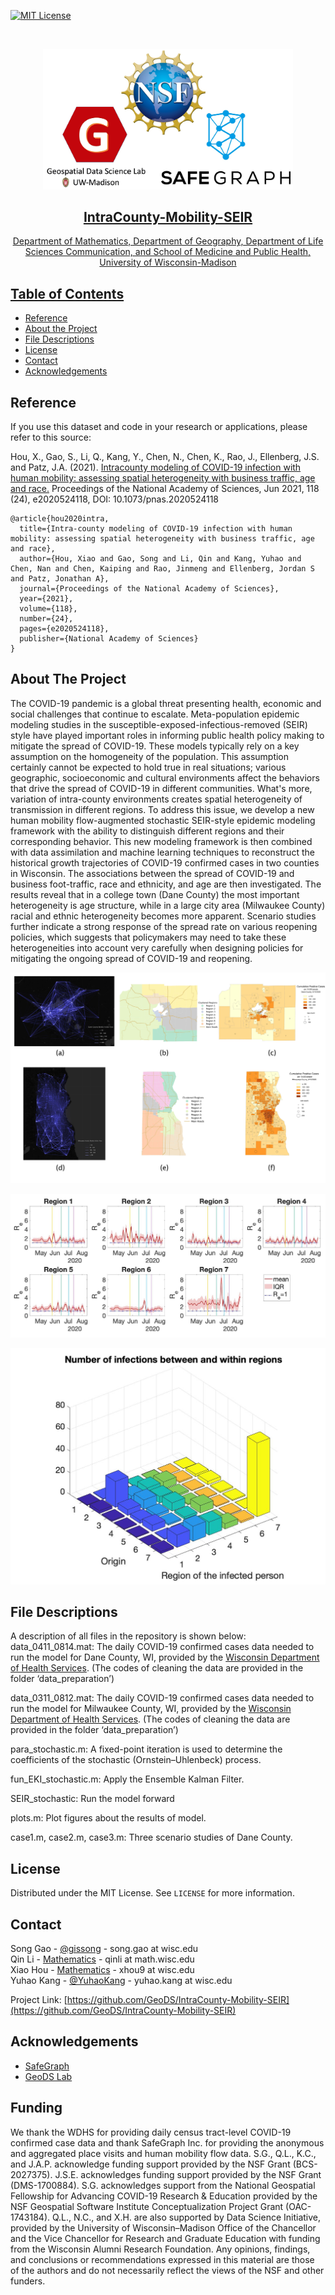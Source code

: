 [![MIT License][license-shield]][license-url]

<!-- PROJECT LOGO -->
<br />
<p align="center">
<a href="https://geods.geography.wisc.edu/">
    <img src="https://github.com/GeoDS/COVID19USFlows/raw/master/images/geods_safegraph_nsf_logo.jpg" alt="Logo" width="400">

  <h2 align="center">IntraCounty-Mobility-SEIR</h2>

  <p align="center">
Department of Mathematics, Department of Geography, Department of Life Sciences Communication, and School of Medicine and Public Health, 
University of Wisconsin-Madison
  </p>
</p>

<!-- TABLE OF CONTENTS -->
## Table of Contents

* [Reference](#reference)
* [About the Project](#about-the-project)
* [File Descriptions](#file-descriptions)
* [License](#license)
* [Contact](#contact)
* [Acknowledgements](#acknowledgements)

<!-- Reference -->
## Reference
If you use this dataset and code in your research or applications, please refer to this source:

Hou, X., Gao, S., Li, Q., Kang, Y., Chen, N., Chen, K., Rao, J., Ellenberg, J.S. and Patz, J.A. (2021). [Intracounty modeling of COVID-19 infection with human mobility: assessing spatial heterogeneity with business traffic, age and race.](https://www.pnas.org/content/118/24/e2020524118) Proceedings of the National Academy of Sciences, Jun 2021, 118 (24), e2020524118, DOI: 10.1073/pnas.2020524118

```
@article{hou2020intra,
  title={Intra-county modeling of COVID-19 infection with human mobility: assessing spatial heterogeneity with business traffic, age and race},
  author={Hou, Xiao and Gao, Song and Li, Qin and Kang, Yuhao and Chen, Nan and Chen, Kaiping and Rao, Jinmeng and Ellenberg, Jordan S and Patz, Jonathan A},
  journal={Proceedings of the National Academy of Sciences},
  year={2021},
  volume={118},
  number={24},
  pages={e2020524118},
  publisher={National Academy of Sciences}
}
```

<!-- ABOUT THE PROJECT -->
## About The Project

The COVID-19 pandemic is a global threat presenting health, economic and social challenges that continue to escalate. Meta-population epidemic modeling studies in the susceptible-exposed-infectious-removed (SEIR) style have played important roles in informing public health policy making to mitigate the spread of COVID-19. These models typically rely on a key assumption on the homogeneity of the population.  This assumption certainly cannot be expected to hold true in real situations; various geographic, socioeconomic and cultural environments affect the behaviors that drive the spread of COVID-19 in different communities. What's more, variation of intra-county environments creates spatial heterogeneity of transmission in different regions. To address this issue, we develop a new human mobility flow-augmented stochastic SEIR-style epidemic modeling framework with the ability to distinguish different regions and their corresponding behavior. This new modeling framework is then combined with data assimilation and machine learning techniques to reconstruct the historical growth trajectories of COVID-19 confirmed cases in two counties in Wisconsin. The associations between the spread of COVID-19 and business foot-traffic, race and ethnicity, and age are then investigated. The results reveal that in a college town (Dane County) the most important heterogeneity is age structure, while in a large city area (Milwaukee County) racial and ethnic heterogeneity becomes more apparent. Scenario studies further indicate a strong response of the spread rate on various reopening policies, which suggests that policymakers may need to take these heterogeneities into account very carefully when designing policies for mitigating the ongoing spread of COVID-19 and reopening. 

<p align="center">
    <img src="figures/figure1.jpg" alt="figure1" >
</p>
<p align="center">
    <img src="figures/figure2.jpg" alt="figure2" >
</p>
<p align="center">
    <img src="figures/within_btw_0625.jpg" alt="within_flow" >
</p>

<!--
## Folder Structure
Data provided in this repository are separated into two folders <em>daily_flows</em> and <em>weekly_flows</em> to store daily flow data and weekly flow data.
The two folders are organized according to the geographic scale, where <em>ct2ct</em> indicates flows between census tract to census tract, <em>county2county</em> refers to flows between county to county, and <em>state2state</em> contains flow data originate from one state to others.
All files are stored in a csv format, which has been widely used for storing, transferring, and sharing data in the field of data science.
File names are formatted as <em>{data_type} \_ {spatial_scale}\_ {date}.csv</em>, e.g. <em>weekly_county2county_2020_03_02.csv</em> and <em>daily_state2state_2020_04_19.csv</em>.
Specifically, for weekly flow data, the dates in file name refers to the date of the Monday in that week but summarize all mobility flows in that week from Monday to Sunday.
Since the file size of flow data at census tract level exceeds the GitHub disk limit, each flow data file is split into 20 files, e.g. <em>weekly_ct2ct_2020_03_02_01.csv</em>.


The folders and files are organized as follows.   
```
project
|-- codes
|-- daily_flows
|   |-- state2state
|   |   |-- daily_state2state_2020_03_01.csv
|   |   |-- daily_state2state_2020_03_02.csv
|   |   `-- ...
|   |-- county2county
|   |   |-- daily_county2county_2020_03_01.csv
|   |   |-- daily_county2county_2020_03_02.csv
|   |   `-- ...
|   `-- ct2ct
|       |-- 2020_03_01
|       |   |-- daily_ct2ct_2020_03_01_01.csv
|       |   |-- daily_ct2ct_2020_03_01_02.csv
|       |   `-- ...
|       |-- 2020_03_02
|       |   |-- daily_ct2ct_2020_03_02_01.csv
|       |   |-- daily_ct2ct_2020_03_02_02.csv
|       |   `-- ...
|       `-- ...
`-- weekly_flows
|   |-- state2state
|   |   |-- weekly_state2state_2020_03_02.csv
|   |   |-- weekly_state2state_2020_03_09.csv
|   |   `-- ...
|   |-- county2county
|   |   |-- weekly_county2county_2020_03_02.csv
|   |   |-- weekly_county2county_2020_03_09.csv
|   |   `-- ...
|   `-- ct2ct
|       |-- 2020_03_02
|       |   |-- weekly_ct2ct_2020_03_02_01.csv
|       |   |-- weekly_ct2ct_2020_03_02_02.csv
|       |   `-- ...
|       |-- 2020_03_09
|       |   |-- weekly_ct2ct_2020_03_09_01.csv
|       |   |-- weekly_ct2ct_2020_03_09_02.csv
|       |   `-- ...
|       `-- ...
`-- weekly_country_flows
    |-- country2state
    |   |-- weekly_country2state_2020_03_02.csv
    |   |-- weekly_country2state_2020_03_09.csv
    |   `-- ...
    |-- country2county
    |   |-- weekly_country2county_2020_03_02.csv
    |   |-- weekly_country2county_2020_03_09.csv
    |   `-- ...
    `-- country2ct
        |-- weekly_country2ct_2020_03_02.csv
        |-- weekly_country2ct_2020_03_09.csv
        `-- ...
```
-->

## File Descriptions  
A description of all files in the repository is shown below:  
data_0411_0814.mat: The daily COVID-19 confirmed cases data needed to run the model for Dane County, WI, provided by the [Wisconsin Department of Health Services](https://data.dhsgis.wi.gov/datasets/covid-19-historical-data-by-census-tract/data?orderBy=GEOID). (The codes of cleaning the data are provided in the folder ‘data_preparation’)

data_0311_0812.mat: The daily COVID-19 confirmed cases data needed to run the model for Milwaukee County, WI, provided by the [Wisconsin Department of Health Services](https://data.dhsgis.wi.gov/datasets/covid-19-historical-data-by-census-tract/data?orderBy=GEOID). (The codes of cleaning the data are provided in the folder ‘data_preparation’)

para_stochastic.m: A fixed-point iteration is used to determine the coefficients of the stochastic (Ornstein–Uhlenbeck) process.

fun_EKI_stochastic.m: Apply the Ensemble Kalman Filter.

SEIR_stochastic: Run the model forward

plots.m: Plot figures about the results of model.

case1.m, case2.m, case3.m: Three scenario studies of Dane County.


<!-- LICENSE -->
## License

Distributed under the MIT License. See `LICENSE` for more information.



<!-- CONTACT -->
## Contact

Song Gao - [@gissong](https://twitter.com/gissong) - song.gao at wisc.edu  </br>
Qin Li - [Mathematics](http://www.math.wisc.edu/~qinli/index.html) - qinli at math.wisc.edu </br>
Xiao Hou - [Mathematics](https://www.math.wisc.edu/grad-students) - xhou9 at wisc.edu  </br>
Yuhao Kang - [@YuhaoKang](https://twitter.com/YuhaoKang) - yuhao.kang at wisc.edu  </br>

Project Link: [https://github.com/GeoDS/IntraCounty-Mobility-SEIR](https://github.com/GeoDS/IntraCounty-Mobility-SEIR)  



<!-- ACKNOWLEDGEMENTS -->
## Acknowledgements
* [SafeGraph](https://www.safegraph.com/)
* [GeoDS Lab](https://geods.geography.wisc.edu/)

## Funding
We thank the WDHS for providing daily census tract-level COVID-19 confirmed case data and thank SafeGraph Inc. for providing the anonymous and aggregated place visits and human mobility flow data. S.G., Q.L., K.C., and J.A.P. acknowledge funding support provided by the NSF Grant (BCS-2027375). J.S.E. acknowledges funding support provided by the NSF Grant (DMS-1700884). S.G. acknowledges support from the National Geospatial Fellowship for Advancing COVID-19 Research & Education provided by the NSF Geospatial Software Institute Conceptualization Project Grant (OAC-1743184). Q.L., N.C., and X.H. are also supported by Data Science Initiative, provided by the University of Wisconsin–Madison Office of the Chancellor and the Vice Chancellor for Research and Graduate Education with funding from the Wisconsin Alumni Research Foundation. Any opinions, findings, and conclusions or recommendations expressed in this material are those of the authors and do not necessarily reflect the views of the NSF and other funders.

<!-- MARKDOWN LINKS & IMAGES -->
[license-shield]: https://img.shields.io/github/license/othneildrew/Best-README-Template.svg?style=flat-square
[license-url]: https://github.com/GeoDS/COVID19USFlows/blob/master/LICENSE.txt
